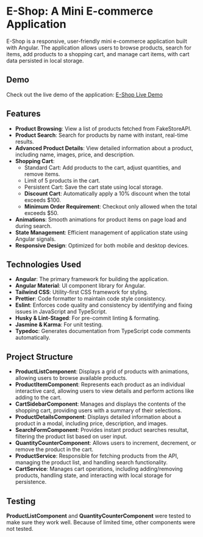 # E-Shop: A Mini E-commerce Application

E-Shop is a responsive, user-friendly mini e-commerce application built with Angular. The application allows users to browse products, search for items, add products to a shopping cart, and manage cart items, with cart data persisted in local storage.

## Demo

Check out the live demo of the application: <a href="https://kata-angular.vercel.app" target="_blank">E-Shop Live Demo</a>

## Features

- **Product Browsing**: View a list of products fetched from FakeStoreAPI.
- **Product Search**: Search for products by name with instant, real-time results.
- **Advanced Product Details**: View detailed information about a product, including name, images, price, and description.
- **Shopping Cart**:
  - Standard Cart: Add products to the cart, adjust quantities, and remove items.
  - Limit of 5 products in the cart.
  - Persistent Cart: Save the cart state using local storage.
  - **Discount Cart**: Automatically apply a 10% discount when the total exceeds $100.
  - **Minimum Order Requirement**: Checkout only allowed when the total exceeds $50.
- **Animations**: Smooth animations for product items on page load and during search.
- **State Management**: Efficient management of application state using Angular signals.
- **Responsive Design**: Optimized for both mobile and desktop devices.

## Technologies Used

- **Angular**: The primary framework for building the application.
- **Angular Material**: UI component library for Angular.
- **Tailwind CSS**: Utility-first CSS framework for styling.
- **Prettier**: Code formatter to maintain code style consistency.
- **Eslint**: Enforces code quality and consistency by identifying and fixing issues in JavaScript and TypeScript.
- **Husky & Lint-Staged**: For pre-commit linting & formating.
- **Jasmine & Karma**: For unit testing.
- **Typedoc**: Generates documentation from TypeScript code comments automatically.

## Project Structure

- **ProductListComponent**: Displays a grid of products with animations, allowing users to browse available products.
- **ProductItemComponent**: Represents each product as an individual interactive card, allowing users to view details and perform actions like adding to the cart.
- **CartSidebarComponent**: Manages and displays the contents of the shopping cart, providing users with a summary of their selections.
- **ProductDetailsComponent**: Displays detailed information about a product in a modal, including price, description, and images.
- **SearchFormComponent**: Provides instant product searches resultat, filtering the product list based on user input.
- **QuantityCounterComponent**: Allows users to increment, decrement, or remove the product in the cart.
- **ProductService**: Responsible for fetching products from the API, managing the product list, and handling search functionality.
- **CartService**: Manages cart operations, including adding/removing products, handling state, and interacting with local storage for persistence.

## Testing

**ProductListComponent** and **QuantityCounterComponent** were tested to make sure they work well. Because of limited time, other components were not tested.
